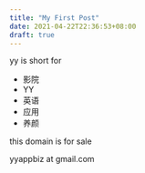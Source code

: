 ```yaml
---
title: "My First Post"
date: 2021-04-22T22:36:53+08:00
draft: true
---
```



yy is short for

- 影院
- YY
- 英语
- 应用
- 养颜

this domain is for sale

yyappbiz at gmail.com

